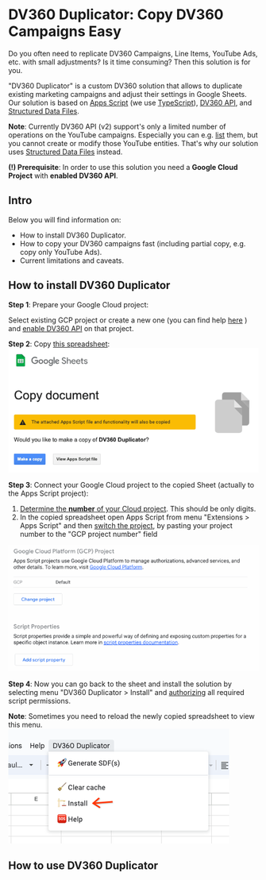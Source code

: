 # DV360 Duplicator: Copy DV360 Campaigns Easy

Do you often need to replicate DV360 Campaigns, Line Items, YouTube Ads, etc. with small 
adjustments? Is it time consuming? Then this solution is for you.

"DV360 Duplicator" is a custom DV360 solution that allows to duplicate existing
marketing campaigns and adjust their settings in Google Sheets. Our solution
is based on [Apps Script](https://developers.google.com/apps-script) 
(we use [TypeScript](https://www.typescriptlang.org/)), 
[DV360 API](https://developers.google.com/display-video/api/reference/rest/v2), 
and [Structured Data Files](https://developers.google.com/display-video/api/structured-data-file/format).

**Note**: Currently DV360 API (v2) support's only a limited number of operations 
on the YouTube campaigns. Especially you can 
e.g. [list](https://developers.google.com/display-video/api/reference/rest/v2/advertisers.youtubeAdGroups/list) them, but you cannot create or modify those YouTube entities. That's why our
solution uses
[Structured Data Files](https://developers.google.com/display-video/api/structured-data-file/format)
instead.

**(!) Prerequisite**: In order to use this solution you need a **Google Cloud Project** 
with **enabled DV360 API**.

## Intro

Below you will find information on:
* How to install DV360 Duplicator.
* How to copy your DV360 campaigns fast (including partial copy, e.g. copy only YouTube Ads).
* Current limitations and caveats.

## How to install DV360 Duplicator

**Step 1**: Prepare your Google Cloud project:

Select existing GCP project or create a new one (you can find help
[here](https://cloud.google.com/resource-manager/docs/creating-managing-projects)
) and
[enable DV360 API](https://console.cloud.google.com/start/api?id=displayvideo.googleapis.com&credential=client_key) on that project.

**Step 2**: Copy [this spreadsheet](https://docs.google.com/spreadsheets/d/1b_ygTMwEwbfUe4yd-EU1sgSh6gZpjZgIaxaY-EQC3Mw/copy?usp=sharing):
![Step 1: Copy spreadsheet](assets/gif/step-1.gif)

**Step 3**: Connect your Google Cloud project to the copied Sheet 
(actually to the Apps Script project):
1. [Determine the **number** of your Cloud project](https://developers.google.com/apps-script/guides/cloud-platform-projects#determine_the_id_number_of_a_standard). This should be only digits.
1. In the copied spreadsheet open Apps Script from menu "Extensions > Apps Script"
 and then [switch the project](https://developers.google.com/apps-script/guides/cloud-platform-projects#switch_to_a_different_standard), by pasting your project 
 number to the "GCP project number" field

![Step 1: Copy spreadsheet](assets/gif/step-3.gif)

**Step 4**: Now you can go back to the sheet and install the solution by selecting 
menu "DV360 Duplicator > Install" and 
[authorizing](https://developers.google.com/apps-script/guides/services/authorization)
all required script permissions.

**Note**: Sometimes you need to reload the newly copied spreadsheet to view this menu.
![Step 1: Copy spreadsheet](assets/imgs/step-4.png)

## How to use DV360 Duplicator
